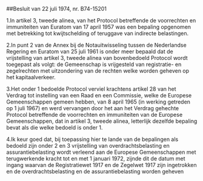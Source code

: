 <meta http-equiv='Content-Type' content='text/html; charset=utf-8' />

##Besluit van 22 juli 1974, nr. B74-15201 

1.In artikel 3, tweede alinea, van het Protocol betreffende de voorrechten en immuniteiten van Euratom van 17 april 1957 was een bepaling opgenomen met betrekking tot kwijtschelding of teruggave van indirecte belastingen.

2.In punt 2 van de Annex bij de Notauitwisseling tussen de Nederlandse Regering en Euratom van 25 juli 1961 is onder meer bepaald dat de vrijstelling van artikel 3, tweede alinea van bovenbedoeld Protocol wordt toegepast als volgt: de Gemeenschap is vrijgesteld van registratie- en zegelrechten met uitzondering van de rechten welke worden geheven op het kapitaalverkeer.

3.Het onder 1 bedoelde Protocol verviel krachtens artikel 28 van het Verdrag tot instelling van een Raad en een Commissie, welke de Europese Gemeenschappen gemeen hebben, van 8 april 1965 (in werking getreden op 1 juli 1967) en werd vervangen door het aan het Verdrag gehechte Protocol betreffende de voorrechten en immuniteiten van de Europese Gemeenschappen, dat in artikel 3, tweede alinea, letterlijk dezelfde bepaling bevat als die welke bedoeld is onder 1.

4.Ik keur goed dat, bij toepassing hier te lande van de bepalingen als bedoeld zijn onder 2 en 3 vrijstelling van overdrachtsbelasting en assurantiebelasting wordt verleend aan de Europese Gemeenschappen met terugwerkende kracht tot en met 1 januari 1972, zijnde dit de datum met ingang waarvan de Registratiewet 1917 en de Zegelwet 1917 zijn ingetrokken en de overdrachtsbelasting en de assurantiebelasting worden geheven    
